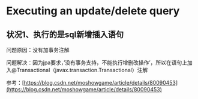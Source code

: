 # Executing an update/delete query

## 状况1、执行的是sql新增插入语句

问题原因：没有加事务注解

问题解决：因为jpa要求，’没有事务支持，不能执行增删改操作’，所以在语句上加入@Transactional（javax.transaction.Transactional）注解

参考：[https://blog.csdn.net/moshowgame/article/details/80090453](https://blog.csdn.net/moshowgame/article/details/80090453)
